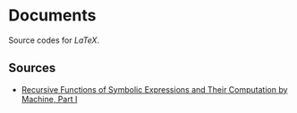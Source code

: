 # Documents

Source codes for $LaTeX$.

## Sources

- <a href="http://jmc.stanford.edu/articles/recursive.html">Recursive Functions
  of Symbolic Expressions and Their Computation by Machine, Part I</a>
